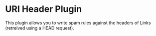 # URI Header Plugin

This plugin allows you to write spam rules against the headers of Links (retreived using a HEAD request).